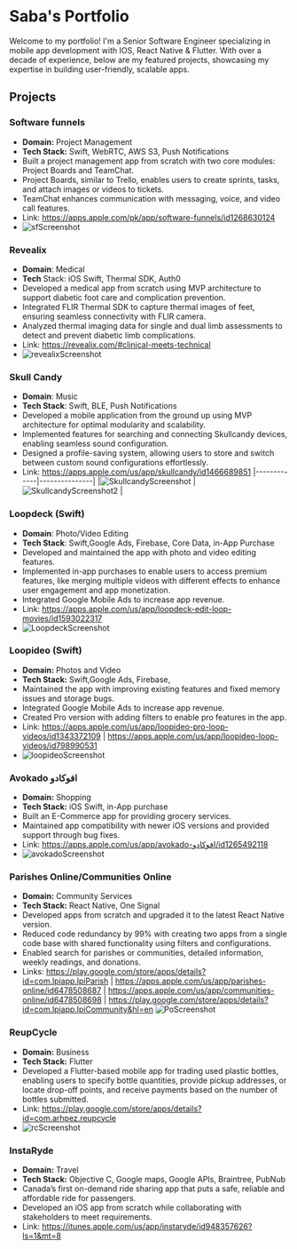# Saba's Portfolio

Welcome to my portfolio! I'm a Senior Software Engineer specializing in mobile app development with IOS, React Native & Flutter. With over a decade of experience, below are my featured projects, showcasing my expertise in building user-friendly, scalable apps.

## Projects

### Software funnels
- **Domain:** Project Management
- **Tech Stack:** Swift, WebRTC, AWS S3, Push Notifications
- Built a project management app from scratch with two core modules: Project Boards and
TeamChat.
- Project Boards, similar to Trello, enables users to create sprints, tasks, and attach images or videos to tickets. 
- TeamChat enhances communication with messaging, voice, and video call features.
- Link: https://apps.apple.com/pk/app/software-funnels/id1268630124
- ![sfScreenshot](https://github.com/sabaanwar411/sabaanwar.github.io/blob/main/assets/sf1.png) 

### Revealix
- **Domain**: Medical
- **Tech** Stack: iOS Swift, Thermal SDK, Auth0
- Developed a medical app from scratch using MVP architecture to support diabetic foot
care and complication prevention.
- Integrated FLIR Thermal SDK to capture thermal images of feet, ensuring seamless
connectivity with FLIR camera.
- Analyzed thermal imaging data for single and dual limb assessments to detect and
prevent diabetic limb complications.
- Link: https://revealix.com/#clinical-meets-technical
- ![revealixScreenshot](https://github.com/sabaanwar411/sabaanwar.github.io/blob/main/assets/revealix.png)

### Skull Candy
- **Domain**: Music
- **Tech Stack**: Swift, BLE, Push Notifications
- Developed a mobile application from the ground up using MVP architecture for optimal
modularity and scalability.
- Implemented features for searching and connecting Skullcandy devices, enabling
seamless sound configuration.
- Designed a profile-saving system, allowing users to store and switch between custom
sound configurations effortlessly.
- Link: https://apps.apple.com/us/app/skullcandy/id1466689851
|-------------|---------------|
|![SkullcandyScreenshot](https://github.com/sabaanwar411/sabaanwar.github.io/blob/main/assets/skullcandy.png) | ![SkullcandyScreenshot2](https://github.com/sabaanwar411/sabaanwar.github.io/blob/main/assets/skullcandy2.png) |

### Loopdeck (Swift)
- **Domain**: Photo/Video Editing
- **Tech Stack**: Swift,Google Ads, Firebase, Core Data, in-App Purchase
- Developed and maintained the app with photo and video editing features. 
- Implemented in-app purchases to enable users to access premium features, like merging multiple videos with different effects to enhance
user engagement and app monetization.
- Integrated Google Mobile Ads to increase app revenue.
- Link: https://apps.apple.com/us/app/loopdeck-edit-loop-movies/id1593022317
- ![LoopdeckScreenshot](https://github.com/sabaanwar411/sabaanwar.github.io/blob/main/assets/loopdeck.png)

### Loopideo (Swift)
- **Domain:** Photos and Video
- **Tech Stack:** Swift,Google Ads, Firebase,
- Maintained the app with improving existing features and fixed memory issues and
storage bugs.
- Integrated Google Mobile Ads to increase app revenue.
- Created Pro version with adding filters to enable pro features in the app.
- Link: https://apps.apple.com/us/app/loopideo-pro-loop-videos/id1343372109 | https://apps.apple.com/us/app/loopideo-loop-videos/id798990531
- ![loopideoScreenshot](https://github.com/sabaanwar411/sabaanwar.github.io/blob/main/assets/loopideo1.png)


### Avokado افوكادو 
- **Domain:** Shopping
- **Tech Stack:** iOS Swift, in-App purchase
- Built an E-Commerce app for providing grocery services.
- Maintained app compatibility with newer iOS versions and provided support through bug
fixes.
- Link: https://apps.apple.com/us/app/avokado-افوكادو/id1265492118
- ![avokadoScreenshot](https://github.com/sabaanwar411/sabaanwar.github.io/blob/main/assets/avokado.png)

### Parishes Online/Communities Online
- **Domain:** Community Services
- **Tech Stack:** React Native, One Signal
- Developed apps from scratch and upgraded it to the latest React Native version.
- Reduced code redundancy by 99% with creating two apps from a single code base with shared functionality using filters and configurations.
- Enabled search for parishes or communities, detailed information, weekly readings, and donations.
- Links: https://play.google.com/store/apps/details?id=com.lpiapp.lpiParish
| https://apps.apple.com/us/app/parishes-online/id6478508687
| https://apps.apple.com/us/app/communities-online/id6478508698
| https://play.google.com/store/apps/details?id=com.lpiapp.lpiCommunity&hl=en
  ![PoScreenshot](https://github.com/sabaanwar411/sabaanwar.github.io/blob/main/assets/parishesCommunities.png)

### ReupCycle
- **Domain:** Business
- **Tech Stack:** Flutter
- Developed a Flutter-based mobile app for trading used plastic bottles, enabling users to specify bottle quantities, provide pickup addresses, or locate drop-off points, and receive payments based on the number of bottles submitted.
- Link: https://play.google.com/store/apps/details?id=com.arhpez.reupcycle
- ![rcScreenshot](https://github.com/sabaanwar411/sabaanwar.github.io/blob/main/assets/Reupcycle1.png)

### InstaRyde
- **Domain:** Travel
- **Tech Stack:** Objective C, Google maps, Google APIs, Braintree, PubNub
- Canada’s first on-demand ride sharing app that puts a safe, reliable and affordable ride for passengers.
- Developed an iOS app from scratch while collaborating with stakeholders to meet requirements.
- Link: https://itunes.apple.com/us/app/instaryde/id948357626?ls=1&mt=8

